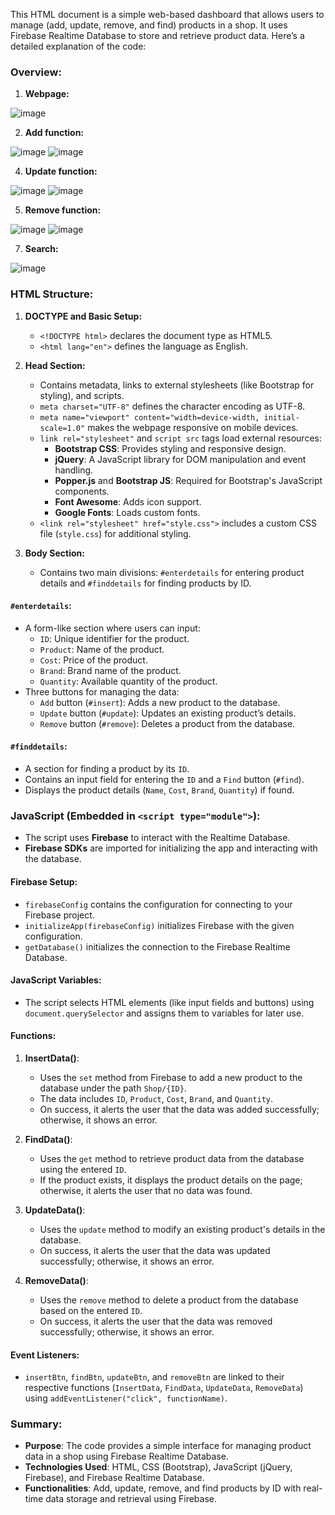 This HTML document is a simple web-based dashboard that allows users to manage (add, update, remove, and find) products in a shop. It uses Firebase Realtime Database to store and retrieve product data. Here’s a detailed explanation of the code:

### Overview:
1.	**Webpage:**
 
 ![image](https://github.com/user-attachments/assets/f1122287-ce56-4173-a54b-abc07a936932)

2.	**Add function:**

![image](https://github.com/user-attachments/assets/c3d89149-617e-4734-bee7-270fb67dbe18)
![image](https://github.com/user-attachments/assets/4ce61e63-5392-4602-bf6d-6f828a1aa56c)

4.	**Update function:**

![image](https://github.com/user-attachments/assets/2da1082b-b8cd-43c7-8aa2-29127955e519)
![image](https://github.com/user-attachments/assets/7aad4025-2133-4f08-be5b-5b9f7f748ebf)

5.	**Remove function:**
 
![image](https://github.com/user-attachments/assets/edecd5f7-3f66-45c0-8b0f-a61a5bb96b44)
![image](https://github.com/user-attachments/assets/56f225b7-76df-497f-94c9-117ef7e102d1)

7.	**Search:**

![image](https://github.com/user-attachments/assets/6e0278a0-30e4-4c02-bd69-b06c10a43803)
 



### HTML Structure:
1. **DOCTYPE and Basic Setup:**
   - `<!DOCTYPE html>` declares the document type as HTML5.
   - `<html lang="en">` defines the language as English.

2. **Head Section:**
   - Contains metadata, links to external stylesheets (like Bootstrap for styling), and scripts.
   - `meta charset="UTF-8"` defines the character encoding as UTF-8.
   - `meta name="viewport" content="width=device-width, initial-scale=1.0"` makes the webpage responsive on mobile devices.
   - `link rel="stylesheet"` and `script src` tags load external resources:
     - **Bootstrap CSS**: Provides styling and responsive design.
     - **jQuery**: A JavaScript library for DOM manipulation and event handling.
     - **Popper.js** and **Bootstrap JS**: Required for Bootstrap's JavaScript components.
     - **Font Awesome**: Adds icon support.
     - **Google Fonts**: Loads custom fonts.
   - `<link rel="stylesheet" href="style.css">` includes a custom CSS file (`style.css`) for additional styling.

3. **Body Section:**
   - Contains two main divisions: `#enterdetails` for entering product details and `#finddetails` for finding products by ID.

#### `#enterdetails`:
   - A form-like section where users can input:
     - `ID`: Unique identifier for the product.
     - `Product`: Name of the product.
     - `Cost`: Price of the product.
     - `Brand`: Brand name of the product.
     - `Quantity`: Available quantity of the product.
   - Three buttons for managing the data:
     - `Add` button (`#insert`): Adds a new product to the database.
     - `Update` button (`#update`): Updates an existing product’s details.
     - `Remove` button (`#remove`): Deletes a product from the database.

#### `#finddetails`:
   - A section for finding a product by its `ID`.
   - Contains an input field for entering the `ID` and a `Find` button (`#find`).
   - Displays the product details (`Name`, `Cost`, `Brand`, `Quantity`) if found.

### JavaScript (Embedded in `<script type="module">`):
   - The script uses **Firebase** to interact with the Realtime Database.
   - **Firebase SDKs** are imported for initializing the app and interacting with the database.

#### Firebase Setup:
   - `firebaseConfig` contains the configuration for connecting to your Firebase project.
   - `initializeApp(firebaseConfig)` initializes Firebase with the given configuration.
   - `getDatabase()` initializes the connection to the Firebase Realtime Database.

#### JavaScript Variables:
   - The script selects HTML elements (like input fields and buttons) using `document.querySelector` and assigns them to variables for later use.

#### Functions:
1. **InsertData()**:
   - Uses the `set` method from Firebase to add a new product to the database under the path `Shop/{ID}`.
   - The data includes `ID`, `Product`, `Cost`, `Brand`, and `Quantity`.
   - On success, it alerts the user that the data was added successfully; otherwise, it shows an error.

2. **FindData()**:
   - Uses the `get` method to retrieve product data from the database using the entered `ID`.
   - If the product exists, it displays the product details on the page; otherwise, it alerts the user that no data was found.

3. **UpdateData()**:
   - Uses the `update` method to modify an existing product's details in the database.
   - On success, it alerts the user that the data was updated successfully; otherwise, it shows an error.

4. **RemoveData()**:
   - Uses the `remove` method to delete a product from the database based on the entered `ID`.
   - On success, it alerts the user that the data was removed successfully; otherwise, it shows an error.

#### Event Listeners:
   - `insertBtn`, `findBtn`, `updateBtn`, and `removeBtn` are linked to their respective functions (`InsertData`, `FindData`, `UpdateData`, `RemoveData`) using `addEventListener("click", functionName)`.

### Summary:
- **Purpose**: The code provides a simple interface for managing product data in a shop using Firebase Realtime Database.
- **Technologies Used**: HTML, CSS (Bootstrap), JavaScript (jQuery, Firebase), and Firebase Realtime Database.
- **Functionalities**: Add, update, remove, and find products by ID with real-time data storage and retrieval using Firebase.
